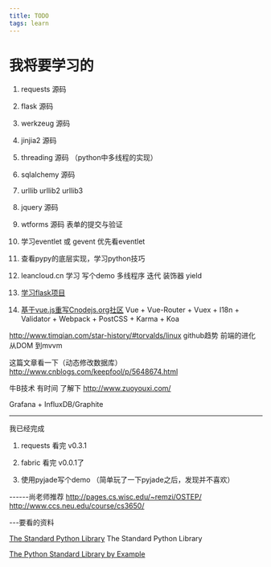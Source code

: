 ```yaml
---
title: TODO
tags: learn
---
```

# 我将要学习的

1. requests 源码
2. flask 源码
3. werkzeug 源码
4. jinjia2 源码
5. threading 源码 （python中多线程的实现）
6. sqlalchemy 源码
7. urllib urllib2 urllib3
8. jquery 源码

9. wtforms 源码 表单的提交与验证

10. 学习eventlet 或 gevent 优先看eventlet

11. 查看pypy的底层实现，学习python技巧


13. leancloud.cn 学习 写个demo
多线程序  迭代 装饰器 yield

14.  [学习flask项目](https://github.com/mattupstate/overholt.git)

15. [基于vue.js重写Cnodejs.org社区](https://github.com/shinygang/Vue-cnodejs.git)
Vue + Vue-Router + Vuex + I18n + Validator + Webpack + PostCSS + Karma + Koa

http://www.timqian.com/star-history/#torvalds/linux
github趋势
前端的进化 从DOM 到mvvm

这篇文章看一下（动态修改数据库）
http://www.cnblogs.com/keepfool/p/5648674.html

 牛B技术  有时间 了解下 http://www.zuoyouxi.com/


 Grafana + InfluxDB/Graphite

---

我已经完成

1. requests 看完 v0.3.1

2. fabric 看完 v0.0.1了

3. 使用pyjade写个demo （简单玩了一下pyjade之后，发现并不喜欢）


------尚老师推荐
http://pages.cs.wisc.edu/~remzi/OSTEP/
http://www.ccs.neu.edu/course/cs3650/

---要看的资料


[The Standard Python Library](http://effbot.org/librarybook/)
The Standard Python Library

[The Python Standard Library by Example](http://ptgmedia.pearsoncmg.com/images/9780321767349/samplepages/0321767349.pdf)